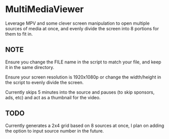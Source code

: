 # MultiMediaViewer
Leverage MPV and some clever screen manipulation to open multiple sources of media at once, and evenly divide the screen into 8 portions for them to fit in. 


NOTE
--------------------------------------------------------------------------------------------------------------------------------------------------------------
Ensure you change the FILE name in the script to match your file, and keep it in the same directory.

Ensure your screen resolution is 1920x1080p or change the width/height in the script to evenly divide the screen.

Currently skips 5 minutes into the source and pauses (to skip sponsors, ads, etc) and act as a thumbnail for the video.

TODO
--------------------------------------------------------------------------------------------------------------------------------------------------------------
Currently generates a 2x4 grid based on 8 sources at once, I plan on adding the option to input source number in the future.

